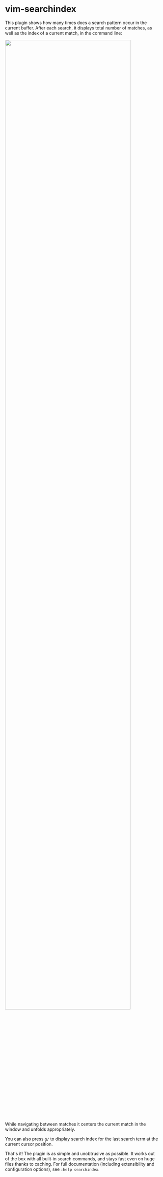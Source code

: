 # vim-searchindex

This plugin shows how many times does a search pattern occur in the current
buffer. After each search, it displays total number of matches, as well as the
index of a current match, in the command line:

<img src="https://raw.githubusercontent.com/google/vim-searchindex/master/vim-searchindex.gif" width="90%">

While navigating between matches it centers the current match in the window and unfolds appropriately.

You can also press `g/` to display search index for the last search term at the
current cursor position.

That's it! The plugin is as simple and unobtrusive as possible. It works out of
the box with all built-in search commands, and stays fast even on huge files
thanks to caching. For full documentation (including extensibility and
configuration options), see `:help searchindex`.

